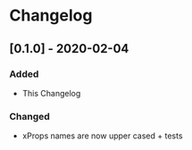 # Changelog

## [0.1.0] - 2020-02-04

### Added

- This Changelog

### Changed

- xProps names are now upper cased + tests
